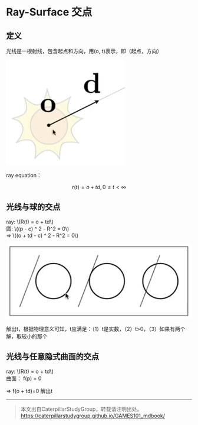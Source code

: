 # Ray-Surface 交点

## 定义

光线是一根射线，包含起点和方向，用(o, t)表示，即（起点，方向）  

![](../assets/87.PNG)  

ray equation：  

$$
r(t) = o+td, 0\le t < \infty
$$

## 光线与球的交点

ray: \\(R(t) = o + td\\)  
圆: \\((p - c) ^ 2 - R^2 = 0\\)  
⇒ \\((o + td - c) ^ 2 - R^2 = 0\\)  

![](../assets/88.PNG)  

解出t，根据物理意义可知，t应满足：（1）t是实数，（2）t>0，（3）如果有两个解，取较小的那个

## 光线与任意隐式曲面的交点

ray: \\(R(t) = o + td\\)  
曲面： f(p) = 0

⇒ f(o + td)=0
解出t

------------------------------

> 本文出自CaterpillarStudyGroup，转载请注明出处。  
> https://caterpillarstudygroup.github.io/GAMES101_mdbook/